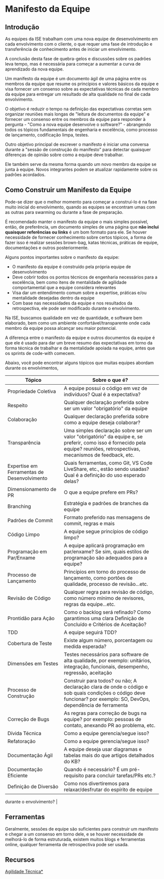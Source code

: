 # Manifesto da Equipe

## Introdução

As equipes da ISE trabalham com uma nova equipe de desenvolvimento em cada envolvimento com o cliente, o que requer uma fase de introdução e transferência de conhecimento antes de iniciar um envolvimento.

A conclusão desta fase de quebra-gelos e discussões sobre os padrões leva tempo, mas é necessária para começar a aumentar a curva de aprendizado da nova equipe.

Um manifesto da equipe é um documento ágil de uma página entre os membros da equipe que resume os princípios e valores básicos da equipe e visa fornecer um consenso sobre as expectativas técnicas de cada membro da equipe para entregar um resultado de alta qualidade no final de cada envolvimento.

O objetivo é reduzir o tempo na definição das expectativas corretas sem organizar reuniões mais longas de "leitura de documentos da equipe" e fornecer um consenso entre os membros da equipe para responder à pergunta - "Como a nova equipe desenvolve o software?" - abrangendo todos os tópicos fundamentais de engenharia e excelência, como processo de lançamento, codificação limpa, testes.

Outro objetivo principal de escrever o manifesto é iniciar uma conversa durante a "sessão de construção do manifesto" para detectar quaisquer diferenças de opinião sobre como a equipe deve trabalhar.

Ele também serve da mesma forma quando um novo membro da equipe se junta à equipe. Novos integrantes podem se atualizar rapidamente sobre os padrões acordados.

## Como Construir um Manifesto da Equipe

Pode-se dizer que o melhor momento para começar a construí-lo é na fase muito inicial do envolvimento, quando as equipes se encontram umas com as outras para swarming ou durante a fase de preparação.

É recomendado manter o manifesto da equipe o mais simples possível, então, de preferência, um documento simples de uma página que **não inclui quaisquer referências ou links** é um bom formato para ele.
Se houver necessidade de fornecer conhecimento sobre certos tópicos, a forma de fazer isso é realizar sessões brown-bag, katas técnicas, práticas de equipe, documentações e outros posteriormente.

Alguns pontos importantes sobre o manifesto da equipe:

- O manifesto da equipe é construído pela própria equipe de desenvolvimento
- Deve cobrir todos os pontos técnicos de engenharia necessários para a excelência, bem como itens de mentalidade de agilidade comportamental que a equipe considera relevantes
- Visa dar um entendimento comum sobre a expertise, práticas e/ou mentalidade desejadas dentro da equipe
- Com base nas necessidades da equipe e nos resultados da retrospectiva, ele pode ser modificado durante o envolvimento.

Na ISE, buscamos qualidade em vez de quantidade, e software bem elaborado, bem como um ambiente confortável/transparente onde cada membro da equipe possa alcançar seu maior potencial.

A diferença entre o manifesto da equipe e outros documentos da equipe é que ele é usado para dar um breve resumo das expectativas em torno da forma técnica de trabalhar e da mentalidade apoiada na equipe, antes que os sprints de code-with comecem.

Abaixo, você pode encontrar alguns tópicos que muitas equipes abordam durante os envolvimentos,

| Tópico                  | Sobre o que é?                                                                                                                                                    |
|-------------------------|-------------------------------------------------------------------------------------------------------------------------------------------------------------------|
| Propriedade Coletiva    | A equipe possui o código em vez de indivíduos? Qual é a expectativa?                                                                                              |
| Respeito                | Qualquer declaração preferida sobre ser um valor "obrigatório" da equipe                                                                                           |
| Colaboração             | Qualquer declaração preferida sobre como a equipe deseja colaborar?                                                                                               |
| Transparência           | Uma simples declaração sobre ser um valor "obrigatório" da equipe e, se preferir, como isso é fornecido pela equipe? reuniões, retrospectivas, mecanismos de feedback, etc. |
| Expertise em Ferramentas de Desenvolvimento  | Quais ferramentas, como Git, VS Code LiveShare, etc., estão sendo usadas? Qual é a definição do uso esperado delas?                                               |
| Dimensionamento de PR   | O que a equipe prefere em PRs?                                                                                                                                    |
| Branching               | Estratégia e padrões de branches da equipe                                                                                                                     |
| Padrões de Commit       | Formato preferido nas mensagens de commit, regras e mais                                                                                                           |
| Código Limpo            | A equipe segue princípios de código limpo?                                                                                                                        |
| Programação em Par/Enxame | A equipe aplicará programação em par/enxame? Se sim, quais estilos de programação são adequados para a equipe?                                                 |
| Processo de Lançamento  | Princípios em torno do processo de lançamento, como portões de qualidade, processo de revisão...etc.                                                              |
| Revisão de Código       | Qualquer regra para revisão de código, como número mínimo de revisores, regras da equipe...etc.                                                                   |
| Prontidão para Ação     | Como o backlog será refinado? Como garantimos uma clara Definição de Concluído e Critérios de Aceitação?                                                          |
| TDD                    | A equipe seguirá TDD?                                                                                                                                              |
| Cobertura de Teste      | Existe algum número, porcentagem ou medida esperada?                                                                                                               |
| Dimensões em Testes     | Testes necessários para software de alta qualidade, por exemplo: unitários, integração, funcionais, desempenho, regressão, aceitação                               |
| Processo de Construção  | Construir para todos? ou não; A declaração clara de onde o código e sob quais condições o código deve funcionar? por exemplo: SO, DevOps, dependência de ferramenta  |
| Correção de Bugs        | As regras para correção de bugs na equipe? por exemplo: pessoas de contato, anexando PR ao problema, etc.                                                          |
| Dívida Técnica          | Como a equipe gerencia/segue isso?                                                                                                                                 |
| Refatoração             | Como a equipe gerencia/segue isso?                                                                                                                                 |
| Documentação Ágil       | A equipe deseja usar diagramas e tabelas mais do que artigos detalhados do KB?                                                                                     |
| Documentação Eficiente  | Quando é necessário? É um pré-requisito para concluir tarefas/PRs etc.?                                                                                            |
| Definição de Diversão   | Como nos divertiremos para relaxar/desfrutar do espírito de equipe

 durante o envolvimento?                                                                         |

## Ferramentas

Geralmente, sessões de equipe são suficientes para construir um manifesto e chegar a um consenso em torno dele, e se houver necessidade de melhorá-lo de forma estruturada, existem muitos blogs e ferramentas online, qualquer ferramenta de retrospectiva pode ser usada.

## Recursos

[Agilidade Técnica*](https://v46.scaledagileframework.com/team-and-technical-agility/)
